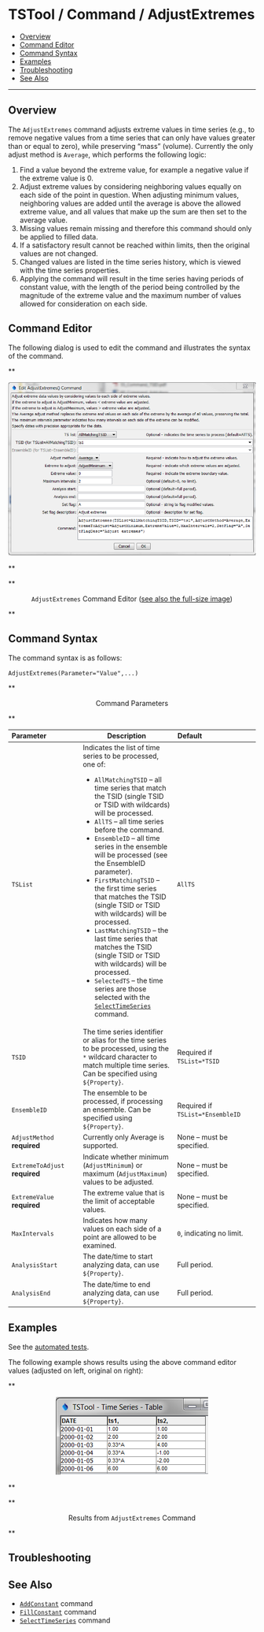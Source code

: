 # TSTool / Command / AdjustExtremes #

* [Overview](#overview)
* [Command Editor](#command-editor)
* [Command Syntax](#command-syntax)
* [Examples](#examples)
* [Troubleshooting](#troubleshooting)
* [See Also](#see-also)

-------------------------

## Overview ##

The `AdjustExtremes` command adjusts extreme values in time series (e.g.,
to remove negative values from a time series that can only have values
greater than or equal to zero), while preserving “mass” (volume).
Currently the only adjust method is `Average`, which performs the following logic:

1. Find a value beyond the extreme value, for example a negative value if the extreme value is 0.
2. Adjust extreme values by considering neighboring values equally on each side of the point in question.
When adjusting minimum values, neighboring values are added until the average
is above the allowed extreme value, and all values that make up the sum are then set to the average value.
3. Missing values remain missing and therefore this command should only be applied to filled data.
4. If a satisfactory result cannot be reached within limits, then the original values are not changed.
5. Changed values are listed in the time series history, which is viewed with the time series properties.
6. Applying the command will result in the time series having periods of constant value,
with the length of the period being controlled by the magnitude of the
extreme value and the maximum number of values allowed for consideration on each side.

## Command Editor ##

The following dialog is used to edit the command and illustrates the syntax of the command.

**<p style="text-align: center;">
![AdjustExtremes](AdjustExtremes.png)
</p>**

**<p style="text-align: center;">
`AdjustExtremes` Command Editor (<a href="../AdjustExtremes.png">see also the full-size image</a>)
</p>**

## Command Syntax ##

The command syntax is as follows:

```text
AdjustExtremes(Parameter="Value",...)
```
**<p style="text-align: center;">
Command Parameters
</p>**

|**Parameter**&nbsp;&nbsp;&nbsp;&nbsp;&nbsp;&nbsp;&nbsp;&nbsp;&nbsp;&nbsp;&nbsp;&nbsp;&nbsp;&nbsp;&nbsp;&nbsp;|**Description**|**Default**&nbsp;&nbsp;&nbsp;&nbsp;&nbsp;&nbsp;&nbsp;&nbsp;&nbsp;&nbsp;&nbsp;&nbsp;&nbsp;&nbsp;&nbsp;&nbsp;&nbsp;&nbsp;&nbsp;&nbsp;&nbsp;&nbsp;&nbsp;&nbsp;&nbsp;&nbsp;&nbsp;|
|--------------|-----------------|-----------------|
|`TSList`|Indicates the list of time series to be processed, one of:<br><ul><li>`AllMatchingTSID` – all time series that match the TSID (single TSID or TSID with wildcards) will be processed.</li><li>`AllTS` – all time series before the command.</li><li>`EnsembleID` – all time series in the ensemble will be processed (see the EnsembleID parameter).</li><li>`FirstMatchingTSID` – the first time series that matches the TSID (single TSID or TSID with wildcards) will be processed.</li><li>`LastMatchingTSID` – the last time series that matches the TSID (single TSID or TSID with wildcards) will be processed.</li><li>`SelectedTS` – the time series are those selected with the [`SelectTimeSeries`](../SelectTimeSeries/SelectTimeSeries.md) command.</li></ul> | `AllTS` |
|`TSID`|The time series identifier or alias for the time series to be processed, using the `*` wildcard character to match multiple time series.  Can be specified using `${Property}`.|Required if `TSList=*TSID`|
|`EnsembleID`|The ensemble to be processed, if processing an ensemble. Can be specified using `${Property}`.|Required if `TSList=*EnsembleID`|
|`AdjustMethod`<br>**required**|Currently only Average is supported.|None – must be specified.|
|`ExtremeToAdjust`<br>**required**|Indicate whether minimum (`AdjustMinimum`) or maximum (`AdjustMaximum`) values to be adjusted.|None – must be specified.|
|`ExtremeValue`<br>**required**|The extreme value that is the limit of acceptable values.|None – must be specified.|
|`MaxIntervals`|Indicates how many values on each side of a point are allowed to be examined.|`0`, indicating no limit.|
|`AnalysisStart`|The date/time to start analyzing data, can use `${Property}`.|Full period.|
|`AnalysisEnd`|The date/time to end analyzing data, can use `${Property}`.|Full period.|

## Examples ##

See the [automated tests](https://github.com/OpenCDSS/cdss-app-tstool-test/tree/master/test/regression/commands/general/AdjustExtremes).

The following example shows results using the above command editor values (adjusted on left, original on right):

**<p style="text-align: center;">
![AdjustExtremes Table](AdjustExtremes_Table.png)
</p>**

**<p style="text-align: center;">
Results from `AdjustExtremes` Command
</p>**

## Troubleshooting ##

## See Also ##

* [`AddConstant`](../AddConstant/AddConstant.md) command
* [`FillConstant`](../FillConstant/FillConstant.md) command
* [`SelectTimeSeries`](../SelectTimeSeries/SelectTimeSeries.md) command
